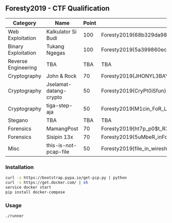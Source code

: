 ## Foresty2019 - CTF Qualification

| Category | Name | Point | Flag |
| -------- | ---- | ----- | ---- |
| Web Exploitation | Kalkulator Si Budi | 100 | Foresty2019{68b329da9893e34099c7d8ad5cb9c940} |
| Binary Exploitation | Tukang Ngegas | 100 | Foresty2019{5a399860ecef529b27d390a1241dc688} |
| Reverse Engineering | TBA | TBA | TBA |
| Cryptography | John & Rock | 70 | Foresty2019{JHONYL3BAYY} |
| Cryptography | Jselamat-datang-crypto | 50 | Foresty2019{CryPt0iSfun} |
| Cryptography | tiga-step-aja | 50 | Foresty2019{M1cin_FoR_Lyfe} |
| Stegano | TBA | TBA | TBA |
| Forensics | MamangPost | 70 | Foresty2019{ht7p_p0$t_R3quesT_is_m3m3} |
| Forensics | Sisipin 13x | 70 | Foresty2019{5uMbeR_inForm4tik4_4d414h_NguLik_Send1r1} |
| Misc | this-is-not-pcap-file | 50 | Foresty2019{file_in_wireshark_easy1} |


### Installation
```bash
curl -s https://bootstrap.pypa.io/get-pip.py | python
curl -s https://get.docker.com/ | sh
service docker start
pip install docker-compose
```

### Usage
```bash
./runner
```
